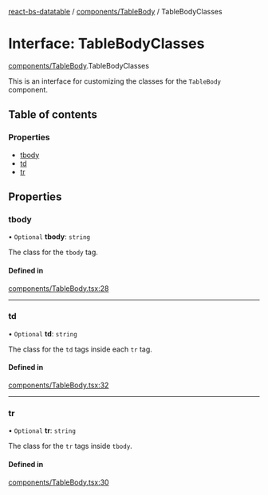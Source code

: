 [react-bs-datatable](../README.md) / [components/TableBody](../modules/components_TableBody.md) / TableBodyClasses

# Interface: TableBodyClasses

[components/TableBody](../modules/components_TableBody.md).TableBodyClasses

This is an interface for customizing the classes for
the `TableBody` component.

## Table of contents

### Properties

- [tbody](components_TableBody.TableBodyClasses.md#tbody)
- [td](components_TableBody.TableBodyClasses.md#td)
- [tr](components_TableBody.TableBodyClasses.md#tr)

## Properties

### tbody

• `Optional` **tbody**: `string`

The class for the `tbody` tag.

#### Defined in

[components/TableBody.tsx:28](https://github.com/imballinst/react-bs-datatable/blob/8f7fb79/src/components/TableBody.tsx#L28)

___

### td

• `Optional` **td**: `string`

The class for the `td` tags inside each `tr` tag.

#### Defined in

[components/TableBody.tsx:32](https://github.com/imballinst/react-bs-datatable/blob/8f7fb79/src/components/TableBody.tsx#L32)

___

### tr

• `Optional` **tr**: `string`

The class for the `tr` tags inside `tbody`.

#### Defined in

[components/TableBody.tsx:30](https://github.com/imballinst/react-bs-datatable/blob/8f7fb79/src/components/TableBody.tsx#L30)
